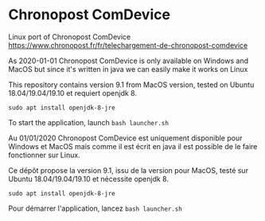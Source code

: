 # Chronopost ComDevice
Linux port of Chronopost ComDevice
<https://www.chronopost.fr/fr/telechargement-de-chronopost-comdevice>

As 2020-01-01 Chronopost ComDevice is only available on Windows and MacOS but since it's written in java we can easily make it works on Linux

This repository contains version 9.1 from MacOS version, tested on Ubuntu 18.04/19.04/19.10 et requiert openjdk 8.

`sudo apt install openjdk-8-jre`

To start the application, launch `bash launcher.sh`



Au 01/01/2020 Chronopost ComDevice est uniquement disponible pour Windows et MacOS mais comme il est écrit en java il est possible de le faire fonctionner sur Linux.

Ce dépôt propose la version 9.1, issu de la version pour MacOS, testé sur Ubuntu 18.04/19.04/19.10 et nécessite openjdk 8.

`sudo apt install openjdk-8-jre`

Pour démarrer l'application, lancez `bash launcher.sh`
